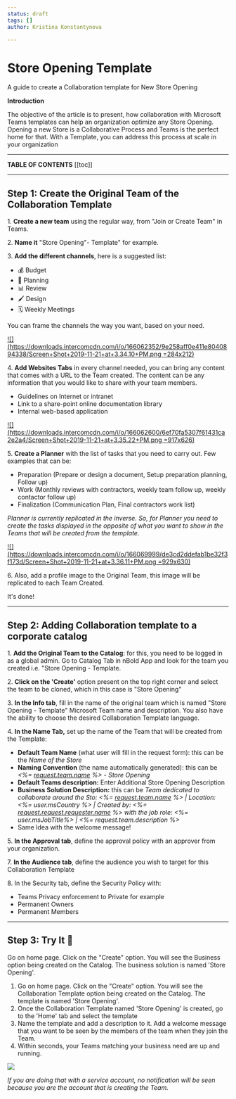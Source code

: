 ```yaml
---
status: draft
tags: []
author: Kristina Konstantynova

---
```

# **Store Opening Template**

A guide to create a Collaboration template for New Store Opening

**Introduction**

The objective of the article is to present, how collaboration with Microsoft Teams templates can help an organization optimize any Store Opening. Opening a new Store is a Collaborative Process and Teams is the perfect home for that. With a Template, you can address this process at scale in your organization

***

**TABLE OF CONTENTS**
\[\[toc\]\]

***

## Step 1: Create the Original Team of the Collaboration Template

1\. **Create a new team** using the regular way, from "Join or Create Team" in Teams.

2\. **Name it** "Store Opening"- Template" for example.

3\. **Add the different channels**, here is a suggested list:

* 💰 Budget
* 📅 Planning
* 📊 Review
* 🖌 Design
* 🗓 Weekly Meetings

You can frame the channels the way you want, based on your need.

[![](https://downloads.intercomcdn.com/i/o/166062352/9e258aff0e411e8040894338/Screen+Shot+2019-11-21+at+3.34.10+PM.png =284x212)](https://downloads.intercomcdn.com/i/o/166062352/9e258aff0e411e8040894338/Screen+Shot+2019-11-21+at+3.34.10+PM.png)

4\. **Add Websites Tabs** in every channel needed, you can bring any content that comes with a URL to the Team created. The content can be any information that you would like to share with your team members.

* Guidelines on Internet or intranet
* Link to a share-point online documentation library
* Internal web-based application

[![](https://downloads.intercomcdn.com/i/o/166062600/6ef70fa5307f61431ca2e2a4/Screen+Shot+2019-11-21+at+3.35.22+PM.png =917x626)](https://downloads.intercomcdn.com/i/o/166062600/6ef70fa5307f61431ca2e2a4/Screen+Shot+2019-11-21+at+3.35.22+PM.png)

5\. **Create a Planner** with the list of tasks that you need to carry out. Few examples that can be:

* Preparation (Prepare or design a document, Setup preparation planning, Follow up)
* Work (Monthly reviews with contractors, weekly team follow up, weekly contactor follow up)
* Finalization (Communication Plan, Final contractors work list)

_Planner is currently replicated in the inverse. So, for Planner you need to create the tasks displayed in the opposite of what you want to show in the Teams that will be created from the template._

[![](https://downloads.intercomcdn.com/i/o/166069999/de3cd2ddefab1be32f3f173d/Screen+Shot+2019-11-21+at+3.36.11+PM.png =929x630)](https://downloads.intercomcdn.com/i/o/166069999/de3cd2ddefab1be32f3f173d/Screen+Shot+2019-11-21+at+3.36.11+PM.png)

6\. Also, add a profile image to the Original Team, this image will be replicated to each Team Created.

It's done!

***

## Step 2: Adding Collaboration template to a corporate catalog

1\. **Add the Original Team to the Catalog**: for this, you need to be logged in as a global admin. Go to Catalog Tab in nBold App and look for the team you created i.e. "Store Opening - Template.

2\. **Click on the 'Create'** option present on the top right corner and select the team to be cloned, which in this case is "Store Opening"

3\. **In the Info tab**, fill in the name of the original team which is named "Store Opening - Template" Microsoft Team name and description. You also have the ability to choose the desired Collaboration Template language.

4\. **In the Name Tab,** set up the name of the Team that will be created from the Template:

* **Default Team Name** (what user will fill in the request form): this can be the _Name of the Store_
* **Naming Convention** (the name automatically generated): this can be _<%=_ [_request.team.name_](http://request.team.name/) _%> - Store Opening_
* **Default Teams description:** Enter Additional Store Opening Description
* **Business Solution Description:** this can be _Team dedicated to collaborate around the Sto: <%=_ [_request.team.name_](http://request.team.name/) _%> | Location: <%= user.msCountry %> | Created by: <%=_ [_request.request.requester.name_](http://request.request.requester.name/) _%> with the job role: <%= user.msJobTitle%> | <%= request.team.description %>_
* Same Idea with the welcome message!

5\. **In the Approval tab**, define the approval policy with an approver from your organization.

7\. **In the Audience tab**, define the audience you wish to target for this Collaboration Template

8\. In the Security tab, define the Security Policy with:

* Teams Privacy enforcement to Private for example
* Permanent Owners
* Permanent Members

***

## Step 3: Try It 🚀

Go on home page. Click on the "Create" option. You will see the Business option being created on the Catalog. The business solution is named 'Store Opening'.

1. Go on home page. Click on the "Create" option. You will see the Collaboration Template option being created on the Catalog. The template is named 'Store Opening'.
2. Once the Collaboration Template named 'Store Opening' is created, go to the 'Home' tab and select the template
3. Name the template and add a description to it. Add a welcome message that you want to be seen by the members of the team when they join the Team.
4. Within seconds, your Teams matching your business need are up and running.

![](/uploads/screenshot-2022-02-11-at-09-08-06.png)

_If you are doing that with a service account, no notification will be seen because you are the account that is creating the Team._